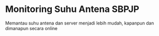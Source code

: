 # Monitoring Suhu Antena SBPJP

Memantau suhu antena dan server menjadi lebih mudah, kapanpun dan dimanapun secara online
